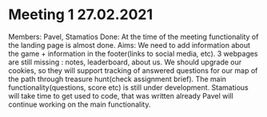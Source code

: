 
# Meeting 1 27.02.2021
Members: Pavel, Stamatios
Done: At the time of the meeting functionality of the landing page is almost done.
Aims: We need to add information about the game + information in the footer(links to social media, etc).
3 webpages are still missing : notes, leaderboard, about us.
We should upgrade our cookies, so they will support tracking of answered questions for our map of the path through treasure hunt(check assignment brief).
The main functionality(questions, score etc) is still under development.
Stamatious will take time to get used to code, that was written already
Pavel will continue working on the main functionality.

